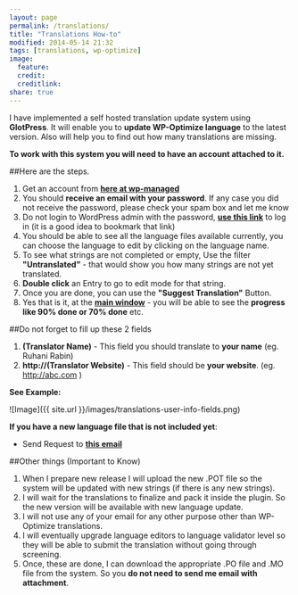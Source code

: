 ```yaml
---
layout: page
permalink: /translations/
title: "Translations How-to"
modified: 2014-05-14 21:32
tags: [translations, wp-optimize]
image:
  feature: 
  credit: 
  creditlink: 
share: true
---
```


I have implemented a self hosted translation update system using **GlotPress**. It will enable you to **update WP-Optimize language** to the latest version. Also will help you to find out how many translations are missing. 

**To work with this system you will need to have an account attached to it.**

##Here are the steps. 

1. Get an account from **[here at wp-managed](http://wp-managed.com/wp-login.php?action=register)**
2. You should **receive an email with your password**. If any case you did not receive the password, please check your spam box and let me know
3. Do not login to WordPress admin with the password, **[use this link](http://wp-managed.com/login?redirect_to=http%3A%2F%2Fwp-managed.com%2Fprojects%2Fwp-optimize)** to log in (it is a good idea to bookmark that link)
4. You should be able to see all the language files available currently, you can choose the language to edit by clicking on the language name. 
5. To see what strings are not completed or empty, Use the filter **"Untranslated"** - that would show you how many strings are not yet translated.
6. **Double click** an Entry to go to edit mode for that string. 
7. Once you are done, you can use the **"Suggest Translation"** Button.
8. Yes that is it, at the **[main window](http://wp-managed.com/projects/wp-optimize)** - you will be able to see the **progress like 90% done or 70% done** etc. 

##Do not forget to fill up these 2 fields

1. **(Translator Name)** - This field you should translate to **your name** (eg. Ruhani Rabin)
2. **http://(Translator Website)** - This field should be **your website**. (eg. http://abc.com )

**See Example:**

 ![Image]({{ site.url }}/images/translations-user-info-fields.png)


**If you have a new language file that is not included yet**:

- Send Request to **[this email](mailto:plugins@ruhanirabin.com)**

##Other things (Important to Know)
1. When I prepare new release I will upload the new .POT file so the system will be updated with new strings (if there is any new strings).
2. I will wait for the translations to finalize and pack it inside the plugin. So the new version will be available with new language update. 
3. I will not use any of your email for any other purpose other than WP-Optimize translations. 
4. I will eventually upgrade language editors to language validator level so they will be able to submit the translation without going through screening. 
5. Once, these are done, I can download the appropriate .PO file and .MO file from the system. So you **do not need to send me email with attachment**.